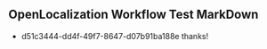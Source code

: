 ## OpenLocalization Workflow Test MarkDown
* d51c3444-dd4f-49f7-8647-d07b91ba188e thanks!

<!--HONumber=Jul16_HO5-->



